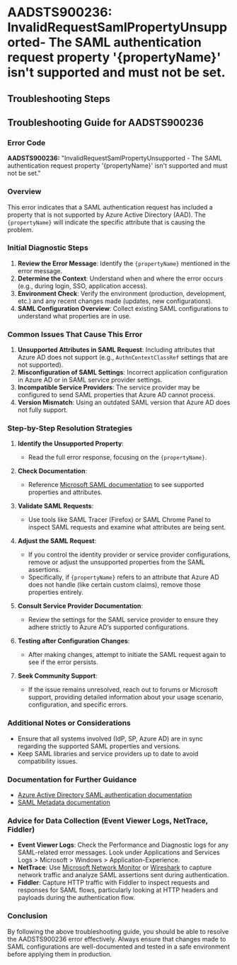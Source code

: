 
# AADSTS900236: InvalidRequestSamlPropertyUnsupported- The SAML authentication request property '{propertyName}' isn't supported and must not be set.


## Troubleshooting Steps
## Troubleshooting Guide for AADSTS900236

### Error Code
**AADSTS900236:** "InvalidRequestSamlPropertyUnsupported - The SAML authentication request property '{propertyName}' isn't supported and must not be set."

### Overview
This error indicates that a SAML authentication request has included a property that is not supported by Azure Active Directory (AAD). The `{propertyName}` will indicate the specific attribute that is causing the problem.

### Initial Diagnostic Steps
1. **Review the Error Message**: Identify the `{propertyName}` mentioned in the error message.
2. **Determine the Context**: Understand when and where the error occurs (e.g., during login, SSO, application access).
3. **Environment Check**: Verify the environment (production, development, etc.) and any recent changes made (updates, new configurations).
4. **SAML Configuration Overview**: Collect existing SAML configurations to understand what properties are in use.

### Common Issues That Cause This Error
1. **Unsupported Attributes in SAML Request**: Including attributes that Azure AD does not support (e.g., `AuthnContextClassRef` settings that are not supported).
2. **Misconfiguration of SAML Settings**: Incorrect application configuration in Azure AD or in SAML service provider settings.
3. **Incompatible Service Providers**: The service provider may be configured to send SAML properties that Azure AD cannot process.
4. **Version Mismatch**: Using an outdated SAML version that Azure AD does not fully support.

### Step-by-Step Resolution Strategies
1. **Identify the Unsupported Property**:
   - Read the full error response, focusing on the `{propertyName}`.
   
2. **Check Documentation**:
   - Reference [Microsoft SAML documentation](https://docs.microsoft.com/en-us/azure/active-directory/develop/single-sign-on-saml-protocol) to see supported properties and attributes.

3. **Validate SAML Requests**:
   - Use tools like SAML Tracer (Firefox) or SAML Chrome Panel to inspect SAML requests and examine what attributes are being sent.

4. **Adjust the SAML Request**:
   - If you control the identity provider or service provider configurations, remove or adjust the unsupported properties from the SAML assertions.
   - Specifically, if `{propertyName}` refers to an attribute that Azure AD does not handle (like certain custom claims), remove those properties entirely.

5. **Consult Service Provider Documentation**:
   - Review the settings for the SAML service provider to ensure they adhere strictly to Azure AD’s supported configurations.

6. **Testing after Configuration Changes**:
   - After making changes, attempt to initiate the SAML request again to see if the error persists.

7. **Seek Community Support**:
   - If the issue remains unresolved, reach out to forums or Microsoft support, providing detailed information about your usage scenario, configuration, and specific errors.

### Additional Notes or Considerations
- Ensure that all systems involved (IdP, SP, Azure AD) are in sync regarding the supported SAML properties and versions.
- Keep SAML libraries and service providers up to date to avoid compatibility issues.

### Documentation for Further Guidance
- [Azure Active Directory SAML authentication documentation](https://docs.microsoft.com/en-us/azure/active-directory/develop/single-sign-on-saml-protocol)
- [SAML Metadata documentation](https://docs.microsoft.com/en-us/azure/active-directory/develop/saml-metadata)

### Advice for Data Collection (Event Viewer Logs, NetTrace, Fiddler)
- **Event Viewer Logs**: Check the Performance and Diagnostic logs for any SAML-related error messages. Look under Applications and Services Logs > Microsoft > Windows > Application-Experience.
- **NetTrace**: Use [Microsoft Network Monitor](https://www.microsoft.com/en-us/download/details.aspx?id=4865) or [Wireshark](https://www.wireshark.org/) to capture network traffic and analyze SAML assertions sent during authentication.
- **Fiddler**: Capture HTTP traffic with Fiddler to inspect requests and responses for SAML flows, particularly looking at HTTP headers and payloads during the authentication flow.

### Conclusion
By following the above troubleshooting guide, you should be able to resolve the AADSTS900236 error effectively. Always ensure that changes made to SAML configurations are well-documented and tested in a safe environment before applying them in production.